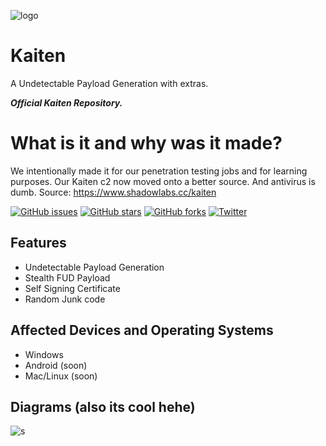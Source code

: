 
![logo](https://i.imgur.com/zDAgX52.png)

# Kaiten
A Undetectable Payload Generation with extras.

***Official Kaiten Repository.***

# What is it and why was it made?
We intentionally made it for our penetration testing jobs and for learning purposes. Our Kaiten c2 now moved onto a better source. And antivirus is dumb.
Source: https://www.shadowlabs.cc/kaiten

[![GitHub issues](https://img.shields.io/github/issues/shadowlabscc/Kaiten.svg)](https://github.com/shadowlabscc/ProjectOpal/issues)
[![GitHub stars](https://img.shields.io/github/stars/shadowlabscc/Kaiten.svg)](https://github.com/shadowlabscc/ProjectOpal/stargazers)
[![GitHub forks](https://img.shields.io/github/forks/shadowlabscc/Kaiten.svg)](https://github.com/shadowlabscc/Kaiten/network)
[![Twitter](https://img.shields.io/twitter/url/https/github.com/shadowlabscc/ProjectOpal.svg?style=popout)](https://twitter.com/intent/tweet?text=Wow:&url=https://github.com/shadowlabscc/Kaiten)

## Features

-   Undetectable Payload Generation
- Stealth FUD Payload
- Self Signing Certificate
- Random Junk code

## Affected Devices and Operating Systems
- Windows
- Android (soon)
- Mac/Linux (soon)

## Diagrams (also its cool hehe)

![s](https://i.imgur.com/Nz5SvPU.png)
